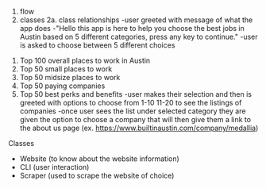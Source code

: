 1. flow
2. classes 
  2a. class relationships
-user greeted with message of what the app does 
  -"Hello this app is here to help you choose the best jobs in Austin based on 5 different categories, press any key to continue."
-user is asked to choose between 5 different choices 
  1) Top 100 overall places to work in Austin
  2) Top 50 small places to work
  3) Top 50 midsize places to work 
  4) Top 50 paying companies
  5) Top 50 best perks and benefits
-user makes their selection and then is greeted with options to choose from 1-10 11-20 to see the listings of companies 
-once user sees the list under selected category they are given the option to choose a company that will then give them a link to the about us page (ex. https://www.builtinaustin.com/company/medallia)

Classes 
  - Website (to know about the website information)
  - CLI (user interaction)
  - Scraper (used to scrape the website of choice)
